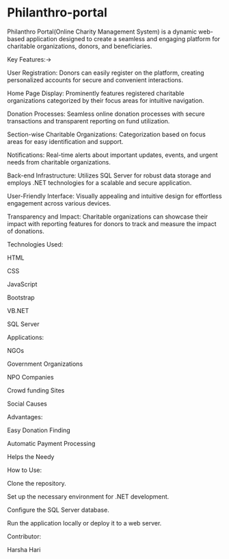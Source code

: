 # Philanthro-portal
Philanthro Portal(Online Charity Management System) is a dynamic web- based application  designed to create a seamless and engaging platform for charitable organizations, donors, and beneficiaries.

Key Features:->

User Registration: Donors can easily register on the platform, creating personalized accounts for secure and convenient interactions.

Home Page Display: Prominently features registered charitable organizations categorized by their focus areas for intuitive navigation.

Donation Processes: Seamless online donation processes with secure transactions and transparent reporting on fund utilization.

Section-wise Charitable Organizations: Categorization based on focus areas for easy identification and support.

Notifications: Real-time alerts about important updates, events, and urgent needs from charitable organizations.

Back-end Infrastructure: Utilizes SQL Server for robust data storage and employs .NET technologies for a scalable and secure application.

User-Friendly Interface: Visually appealing and intuitive design for effortless engagement across various devices.

Transparency and Impact: Charitable organizations can showcase their impact with reporting features for donors to track and measure the impact of donations.

Technologies Used:

HTML

CSS

JavaScript

Bootstrap

VB.NET

SQL Server

Applications:

NGOs

Government Organizations

NPO Companies

Crowd funding Sites

Social Causes

Advantages:

Easy Donation Finding

Automatic Payment Processing

Helps the Needy

How to Use:

Clone the repository.

Set up the necessary environment for .NET development.

Configure the SQL Server database.

Run the application locally or deploy it to a web server.

Contributor:

Harsha Hari
